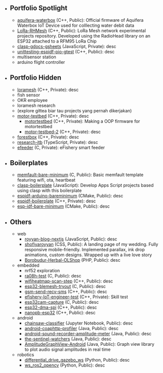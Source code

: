 - ## Portfolio Spotlight
	- [aquifera-waterbox]() (C++, Public): Official firmware of Aquifera Waterbox IoT Device used for colllecting water debit data
	- [LoRa-RHMesh]() (C++, Public): LoRa Mesh network experimental projects repository. Developed using the RadioHead library on an ESP32 attached to a RFM95 LoRa Chip
	- [clasp-gdocs-gsheets]() (JavaScript, Private): desc
	- [unittesting-espidf-pio-gtest]() (C++, Public): desc
	- multisensor station
	- arduino flight controller
- ## Portfolio Hidden
	- [loramesh]() (C++, Private): desc
	- fish sensor
	- OKR employee
	- loramesh research
	- (explore gittea biar tau projects yang pernah dikerjakan)
	- [motor-testbed]() (C++, Private): desc
		- [motortestbed]() (C++, Private): Making a OOP firmware for motortestbed
		- [motor-testbed-2]() (C++, Private): desc
	- [forestbox]() (C++, Private): desc
	- [research-itb]() (TypeScript, Private): desc
	- [efeeder]() (C, Private): eFishery smart feeder
- ## Boilerplates
	- [memfault-bare-minimum]() (C, Public): Basic memfault template featuring wifi, ota, heartbeat
	- [clasp-boilerplate]() (JavaScript): Develop Apps Script projects based using clasp with this boilerplate
	- [espidf-arduino-bareminimum]() (CMake, Public): desc
	- [espidf-boilerplate]() (C++, Private): desc
	- [esp-idf-bare-minimum]() (CMake, Public): desc
- ## Others
	- web
		- [royyan-blog-nextjs]() (JavaScript, Public): desc
		- [shofiyaroyyan]() (CSS, Public): A landing page of my wedding. Fully responsive mobile-friendly. Implemented parallax, ink drop animations, custom designs. Wrapped up with a live love story
		- [Borobudur-Herbal-OLShop]() (PHP, Public): desc
	- embedded
		- nrf52 exploration
		- [ra08h-test]() (C, Public): desc
		- [wifiheatmap-scan-step]() (C++, Public): desc
		- [esp32-blemesh-tryout]() (C, Public): desc
		- [gsm-send-recv-sms]() (C++, Public): desc
		- [efishery-IoT-engineer-test]() (C++, Private): Skill test
		- [esp32cam-capture]() (C, Public): desc
		- [esp32-dma-spi]() (C++, Public): desc
		- [nanopb-esp32]() (C++, Public): desc
	- android
		- [chainsaw-classifier]() (Jupyter Notebook, Public): desc
		- [android-coaphttp-profiler]() (Java, Public): desc
		- [android-sound-recorder-amplitude-meter]() (Java, Public): desc
		- [the-sentinel-watchers]() (Java, Public): desc
		- [AmplitudeGraphView-Android]() (Java, Public): Graph view library to plot audio signal amplitudes in real time
	- robotics
		- [differential_drive_gazebo_ws]() (Python, Public): desc
		- [ws_ros2_opencv]() (Python, Public): desc